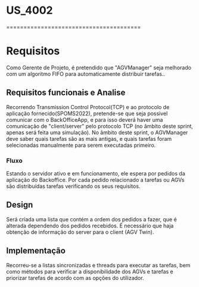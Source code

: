 # US_4002
=======================================
# Requisitos

Como Gerente de Projeto, é pretendido que "AGVManager" seja melhorado com um algoritmo FIFO para automaticamente distribuir tarefas..

## Requisitos funcionais e Analise

Recorrendo Transmission Control Protocol(TCP) e ao protocolo de aplicação fornecido(SPOMS2022), pretende-se que seja possivel comunicar com o BackOfficeApp, e para isso deverá haver uma comunicação de "client/server" pelo protocolo TCP (no âmbito deste sprint, apenas será feita uma simulação).
No âmbito deste sprint, o AGVManager deve saber quais tarefas são as mais antigas, e quais tarefas foram selecionadas manualmente para serem executadas primeiro.

### Fluxo

Estando o servidor ativo e em funcionamento, ele espera por pedidos da aplicação do Backoffice.
Por cada pedido relacionado a tarefas ou AGVs são distribuídas tarefas verificando os seus requisitos.

## Design

Será criada uma lista que contém a ordem dos pedidos a fazer, que é alterada dependendo dos pedidos recebidos.
É necessário que haja obtenção de informação do server para o client (AGV Twin).

## Implementação

Recorreu-se a listas sincronizadas e threads para executar as tarefas, bem como métodos para verificar a disponibilidade dos AGVs e tarefas e priorizar tarefas de acordo com as opções do utilizador.
